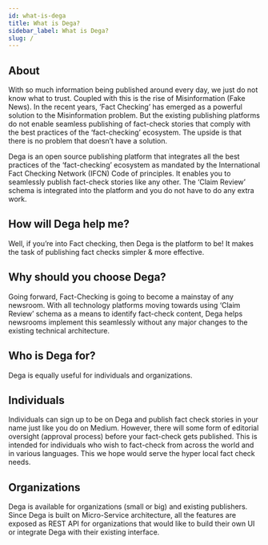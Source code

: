 ```yaml
---
id: what-is-dega
title: What is Dega?
sidebar_label: What is Dega?
slug: /
---
```


## About

With so much information being published around every day, we just do not know what to trust. Coupled with this is the rise of Misinformation (Fake News). In the recent years, ‘Fact Checking’ has emerged as a powerful solution to the Misinformation problem. But the existing publishing platforms do not enable seamless publishing of fact-check stories that comply with the best practices of the ‘fact-checking’ ecosystem. The upside is that there is no problem that doesn’t have a solution.

Dega is an open source publishing platform that integrates all the best practices of the ‘fact-checking’ ecosystem as mandated by the International Fact Checking Network (IFCN) Code of principles. It enables you to seamlessly publish fact-check stories like any other. The ‘Claim Review’ schema is integrated into the platform and you do not have to do any extra work.


## How will Dega help me?

Well, if you’re into Fact checking, then Dega is the platform to be! It makes the task of publishing fact checks simpler & more effective.

## Why should you choose Dega?

Going forward, Fact-Checking is going to become a mainstay of any newsroom. With all technology platforms moving towards using ‘Claim Review’ schema as a means to identify fact-check content, Dega helps newsrooms implement this seamlessly without any major changes to the existing technical architecture.

## Who is Dega for?

Dega is equally useful for individuals and organizations.

## Individuals

Individuals can sign up to be on Dega and publish fact check stories in your name just like you do on Medium. However, there will some form of editorial oversight (approval process) before your fact-check gets published. This is intended for individuals who wish to fact-check from across the world and in various languages. This we hope would serve the hyper local fact check needs.

## Organizations

Dega is available for organizations (small or big) and existing publishers. Since Dega is built on Micro-Service architecture, all the features are exposed as REST API for organizations that would like to build their own UI or integrate Dega with their existing interface.